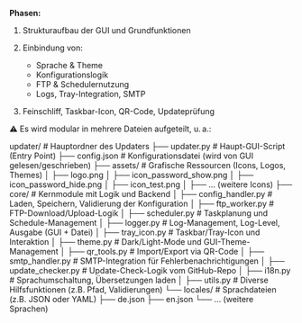 **Phasen:**

1. Strukturaufbau der GUI und Grundfunktionen
2. Einbindung von:

   * Sprache & Theme
   * Konfigurationslogik
   * FTP & Schedulernutzung
   * Logs, Tray-Integration, SMTP
3. Feinschliff, Taskbar-Icon, QR-Code, Updateprüfung

⚠️ Es wird modular in mehrere Dateien aufgeteilt, u. a.:

updater/                           # Hauptordner des Updaters
├── updater.py                    # Haupt-GUI-Script (Entry Point)
├── config.json                  # Konfigurationsdatei (wird von GUI gelesen/geschrieben)
├── assets/                      # Grafische Ressourcen (Icons, Logos, Themes)
│   ├── logo.png
│   ├── icon_password_show.png
│   ├── icon_password_hide.png
│   ├── icon_test.png
│   ├── ... (weitere Icons)
├── core/                        # Kernmodule mit Logik und Backend
│   ├── config_handler.py        # Laden, Speichern, Validierung der Konfiguration
│   ├── ftp_worker.py            # FTP-Download/Upload-Logik
│   ├── scheduler.py             # Taskplanung und Schedule-Management
│   ├── logger.py                # Log-Management, Log-Level, Ausgabe (GUI + Datei)
│   ├── tray_icon.py             # Taskbar/Tray-Icon und Interaktion
│   ├── theme.py                 # Dark/Light-Mode und GUI-Theme-Management
│   ├── qr_tools.py              # Import/Export via QR-Code
│   ├── smtp_handler.py          # SMTP-Integration für Fehlerbenachrichtigungen
│   ├── update_checker.py        # Update-Check-Logik vom GitHub-Repo
│   ├── i18n.py                  # Sprachumschaltung, Übersetzungen laden
│   ├── utils.py                 # Diverse Hilfsfunktionen (z.B. Pfad, Validierungen)
└── locales/                     # Sprachdateien (z.B. JSON oder YAML)
    ├── de.json
    ├── en.json
    └── ... (weitere Sprachen)
